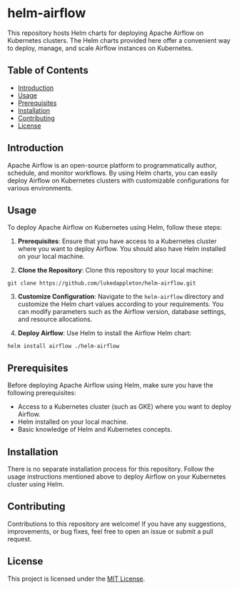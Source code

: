 # helm-airflow
This repository hosts Helm charts for deploying Apache Airflow on Kubernetes clusters. The Helm charts provided here offer a convenient way to deploy, manage, and scale Airflow instances on Kubernetes.

## Table of Contents
- [Introduction](#introduction)
- [Usage](#usage)
- [Prerequisites](#prerequisites)
- [Installation](#installation)
- [Contributing](#contributing)
- [License](#license)

## Introduction
Apache Airflow is an open-source platform to programmatically author, schedule, and monitor workflows. By using Helm charts, you can easily deploy Airflow on Kubernetes clusters with customizable configurations for various environments.

## Usage
To deploy Apache Airflow on Kubernetes using Helm, follow these steps:

1. **Prerequisites**: Ensure that you have access to a Kubernetes cluster where you want to deploy Airflow. You should also have Helm installed on your local machine.

2. **Clone the Repository**: Clone this repository to your local machine:

```
git clone https://github.com/lukedappleton/helm-airflow.git
```

3. **Customize Configuration**: Navigate to the `helm-airflow` directory and customize the Helm chart values according to your requirements. You can modify parameters such as the Airflow version, database settings, and resource allocations.

4. **Deploy Airflow**: Use Helm to install the Airflow Helm chart:

```
helm install airflow ./helm-airflow
```

## Prerequisites
Before deploying Apache Airflow using Helm, make sure you have the following prerequisites:
- Access to a Kubernetes cluster (such as GKE) where you want to deploy Airflow.
- Helm installed on your local machine.
- Basic knowledge of Helm and Kubernetes concepts.

## Installation
There is no separate installation process for this repository. Follow the usage instructions mentioned above to deploy Airflow on your Kubernetes cluster using Helm.

## Contributing
Contributions to this repository are welcome! If you have any suggestions, improvements, or bug fixes, feel free to open an issue or submit a pull request.

## License
This project is licensed under the [MIT License](LICENSE).